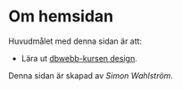 Om hemsidan
==============================================

Huvudmålet med denna sidan är att:

* Lära ut [dbwebb-kursen design](http://dbwebb.se/design).

Denna sidan är skapad av  *Simon Wahlström*.
